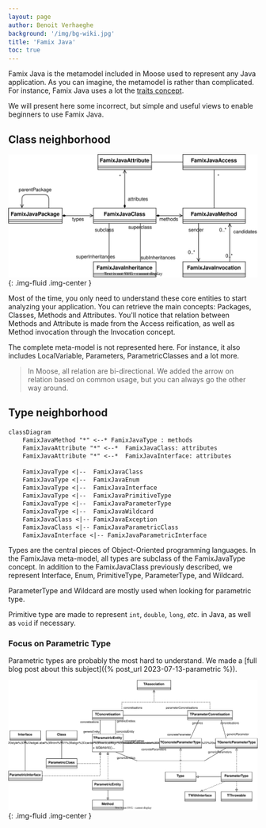 ```yaml
---
layout: page
author: Benoit Verhaeghe
background: '/img/bg-wiki.jpg'
title: 'Famix Java'
toc: true
---
```


Famix Java is the metamodel included in Moose used to represent any Java application.
As you can imagine, the metamodel is rather than complicated.
For instance, Famix Java uses a lot the [traits concept](/Developers/predefinedEntities).

We will present here some incorrect, but simple and useful views to enable beginners to use Famix Java.

## Class neighborhood

![Parametric schema](./img/class-neighborhood.drawio.svg){: .img-fluid .img-center }

Most of the time, you only need to understand these core entities to start analyzing your application.
You can retrieve the main concepts: Packages, Classes, Methods and Attributes.
You'll notice that relation between Methods and Attribute is made from the Access reification, as well as Method invocation through the Invocation concept.

The complete meta-model is not represented here.
For instance, it also includes LocalVariable, Parameters, ParametricClasses and a lot more.

> In Moose, all relation are bi-directional.
> We added the arrow on relation based on common usage, but you can always go the other way around.

## Type neighborhood

```mermaid!
classDiagram
    FamixJavaMethod "*" <--* FamixJavaType : methods
    FamixJavaAttribute "*" <--*  FamixJavaClass: attributes
    FamixJavaAttribute "*" <--*  FamixJavaInterface: attributes

    FamixJavaType <|--  FamixJavaClass
    FamixJavaType <|--  FamixJavaEnum
    FamixJavaType <|--  FamixJavaInterface
    FamixJavaType <|--  FamixJavaPrimitiveType
    FamixJavaType <|--  FamixJavaParameterType
    FamixJavaType <|--  FamixJavaWildcard
    FamixJavaClass <|-- FamixJavaException
    FamixJavaClass <|-- FamixJavaParametricClass
    FamixJavaInterface <|-- FamixJavaParametricInterface
```

Types are the central pieces of Object-Oriented programming languages.
In the FamixJava meta-model, all types are subclass of the FamixJavaType concept.
In addition to the FamixJavaClass previously described, we represent Interface, Enum, PrimitiveType, ParameterType, and Wildcard.

ParameterType and Wildcard are mostly used when looking for parametric type.

Primitive type are made to represent `int`, `double`, `long`, *etc.* in Java, as well as `void` if necessary.

### Focus on Parametric Type

Parametric types are probably the most hard to understand.
We made a [full blog post about this subject]({% post_url 2023-07-13-parametric %}).

![Parametric schema](./img/parametrics.drawio.svg){: .img-fluid .img-center }
